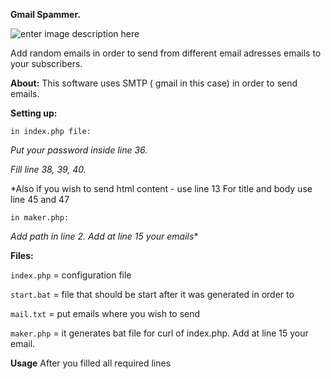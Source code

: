 

 **Gmail Spammer.**

![enter image description here](http://oi68.tinypic.com/mkceme.jpg)

Add random emails in order to send from different email adresses emails to your subscribers. 

**About:**
This software uses SMTP ( gmail in this case) in order to send emails.


**Setting up:**

    in index.php file:

*Put your password inside line 36.*

*Fill line 38, 39, 40.*

*Also if you wish to send html content - use line 13
For title and body use line 45 and 47

    in maker.php:

*Add path in line 2. 
Add at line 15 your emails**


**Files:**

`index.php` = configuration file

`start.bat` = file that should be start after it was generated in order to

`mail.txt` = put emails where you wish to send 

`maker.php` = it generates bat file for curl of index.php. Add at line 15 your email.


**Usage**
After you filled all required lines 



